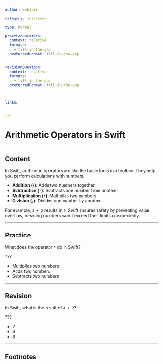```yaml
---
author: enki-ai

category: must-know

type: normal

practiceQuestion:
  context: relative
  formats:
    - fill-in-the-gap
  preferredFormat: fill-in-the-gap


revisionQuestion:
  context: relative
  formats:
    - fill-in-the-gap
  preferredFormat: fill-in-the-gap



links:


---
```


# Arithmetic Operators in Swift

---
## Content

In Swift, arithmetic operators are like the basic tools in a toolbox. They help you perform calculations with numbers. 

- **Addition (`+`)**: Adds two numbers together.
- **Subtraction (`-`)**: Subtracts one number from another.
- **Multiplication (`*`)**: Multiplies two numbers.
- **Division (`/`)**: Divides one number by another.

For example, `3 + 2` results in `5`. Swift ensures safety by preventing value overflow, meaning numbers won't exceed their limits unexpectedly.


---
## Practice

What does the operator `*` do in Swift?

???

- Multiplies two numbers
- Adds two numbers
- Subtracts two numbers


---
## Revision

In Swift, what is the result of `4 / 2`?

???

- 2
- 6
- 8


---
## Footnotes


